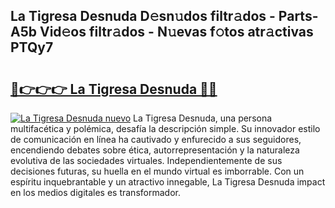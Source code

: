 ## La Tigresa Desnuda D𝚎sn𝚞dos filtr𝚊dos - Parts-A5b Vid𝚎os filtr𝚊dos - N𝚞evas f𝚘tos atr𝚊ctivas PTQy7

# <h2><a href="http://mbbqwk0.tromn.icu/?c=La+Tigresa+Desnuda">🔗👉👉👉 La Tigresa Desnuda 🔗🔗</a></h2>

[![La Tigresa Desnuda nuevo](https://i.imgur.com/pEAQMta.gif)](http://mbbqwk0.tromn.icu/?c=La+Tigresa+Desnuda)
La Tigresa Desnuda, una persona multifacética y polémica, desafía la descripción simple. Su innovador estilo de comunicación en línea ha cautivado y enfurecido a sus seguidores, encendiendo debates sobre ética, autorrepresentación y la naturaleza evolutiva de las sociedades virtuales. Independientemente de sus decisiones futuras, su huella en el mundo virtual es imborrable. Con un espíritu inquebrantable y un atractivo innegable, La Tigresa Desnuda impact en los medios digitales es transformador.
